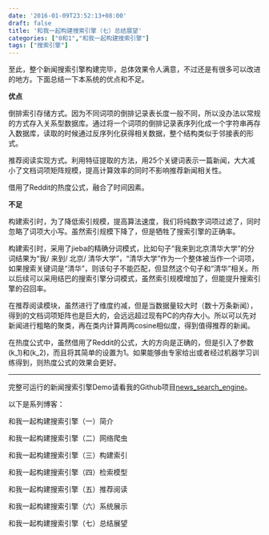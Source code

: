 ```yaml
---
date: '2016-01-09T23:52:13+08:00'
draft: false
title: '和我一起构建搜索引擎（七）总结展望'
categories: ["0和1","和我一起构建搜索引擎"]
tags: ["搜索引擎"]
---
```

至此，整个新闻搜索引擎构建完毕，总体效果令人满意，不过还是有很多可以改进的地方。下面总结一下本系统的优点和不足。

**优点**

倒排索引存储方式。因为不同词项的倒排记录表长度一般不同，所以没办法以常规的方式存入关系型数据库。通过将一个词项的倒排记录表序列化成一个字符串再存入数据库，读取的时候通过反序列化获得相关数据，整个结构类似于邻接表的形式。

推荐阅读实现方式。利用特征提取的方法，用25个关键词表示一篇新闻，大大减小了文档词项矩阵规模，提高计算效率的同时不影响推荐新闻相关性。

借用了Reddit的热度公式，融合了时间因素。

**不足**

构建索引时，为了降低索引规模，提高算法速度，我们将纯数字词项过滤了，同时忽略了词项大小写。虽然索引规模下降了，但是牺牲了搜索引擎的正确率。

构建索引时，采用了jieba的精确分词模式，比如句子“我来到北京清华大学”的分词结果为“我/ 来到/ 北京/ 清华大学”，“清华大学”作为一个整体被当作一个词项，如果搜索关键词是“清华”，则该句子不能匹配，但显然这个句子和“清华”相关。所以后续可以采用结巴的搜索引擎分词模式，虽然索引规模增加了，但能提升搜索引擎的召回率。

在推荐阅读模块，虽然进行了维度约减，但是当数据量较大时（数十万条新闻），得到的文档词项矩阵也是巨大的，会远远超过现有PC的内存大小。所以可以先对新闻进行粗略的聚类，再在类内计算两两cosine相似度，得到值得推荐的新闻。

在热度公式中，虽然借用了Reddit的公式，大的方向是正确的，但是引入了参数\(k_1\)和\(k_2\)，而且将其简单的设置为1。如果能够由专家给出或者经过机器学习训练得到，则热度公式的效果会更好。

---

完整可运行的新闻搜索引擎Demo请看我的Github项目[news_search_engine](https://github.com/01joy/news_search_engine)。

以下是系列博客：

和我一起构建搜索引擎（一）简介

和我一起构建搜索引擎（二）网络爬虫

和我一起构建搜索引擎（三）构建索引

和我一起构建搜索引擎（四）检索模型

和我一起构建搜索引擎（五）推荐阅读

和我一起构建搜索引擎（六）系统展示

和我一起构建搜索引擎（七）总结展望